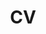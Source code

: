 ---
layout: cv
permalink: /cv/
title: CV
nav: true
nav_order: 1
cv_pdf: cv_public.pdf
description: 
---